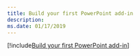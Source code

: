 ```yaml
---
title: Build your first PowerPoint add-in
description: 
ms.date: 01/17/2019
---
```


[!include[Build your first PowerPoint add-in](../includes/file-get-started-powerpoint.md)]